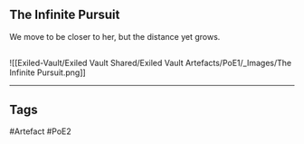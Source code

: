 ## The Infinite Pursuit
We move to be closer to her, but the distance yet grows.
##
![[Exiled-Vault/Exiled Vault Shared/Exiled Vault Artefacts/PoE1/_Images/The Infinite Pursuit.png]]

---
## Tags
#Artefact
#PoE2